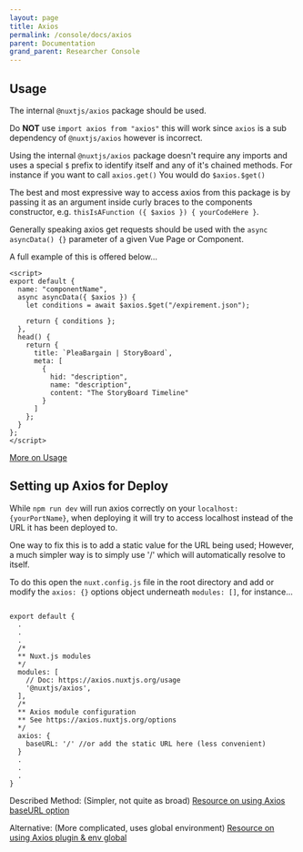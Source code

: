 ```yaml
---
layout: page
title: Axios
permalink: /console/docs/axios
parent: Documentation
grand_parent: Researcher Console
---
```


## Usage

The internal `@nuxtjs/axios` package should be used.

Do **NOT** use `import axios from "axios"` this will work since `axios` is a sub dependency of `@nuxtjs/axios` however is incorrect.

Using the internal `@nuxtjs/axios` package doesn't require any imports and uses a special `$` prefix to identify itself and any of it's chained methods. For instance if you want to call `axios.get()` You would do `$axios.$get()`

The best and most expressive way to access axios from this package is by passing it as an argument inside curly braces to the components constructor, e.g. `thisIsAFunction ({ $axios }) { yourCodeHere }`.

Generally speaking axios get requests should be used with the `async asyncData() {}` parameter of a given Vue Page or Component.

A full example of this is offered below...

```
<script>
export default {
  name: "componentName",
  async asyncData({ $axios }) {
    let conditions = await $axios.$get("/expirement.json");

    return { conditions };
  },
  head() {
    return {
      title: `PleaBargain | StoryBoard`,
      meta: [
        {
          hid: "description",
          name: "description",
          content: "The StoryBoard Timeline"
        }
      ]
    };
  }
};
</script>
```

[More on Usage](https://axios.nuxtjs.org/usage.html)

## Setting up Axios for Deploy

While `npm run dev` will run axios correctly on your `localhost:{yourPortName}`, when deploying it will try to access localhost instead of the URL it has been deployed to.

One way to fix this is to add a static value for the URL being used; However, a much simpler way is to simply use '/' which will automatically resolve to itself.

To do this open the `nuxt.config.js` file in the root directory and add or modify the `axios: {}` options object underneath `modules: []`, for instance...

```

export default {
  .
  .
  .
  /*
  ** Nuxt.js modules
  */
  modules: [
    // Doc: https://axios.nuxtjs.org/usage
    '@nuxtjs/axios',
  ],
  /*
  ** Axios module configuration
  ** See https://axios.nuxtjs.org/options
  */
  axios: {
    baseURL: '/' //or add the static URL here (less convenient)
  }
  .
  .
  .
}

```

Described Method: (Simpler, not quite as broad)
[Resource on using Axios baseURL option](https://github.com/nuxt-community/axios-module/issues/134)

Alternative: (More complicated, uses global environment)
[Resource on using Axios plugin & env global](https://medium.com/from-zero-to-hero-of-free-web-development/vue-js-and-nuxt-js-quickstart-tutorial-part-3-c445c1a063ef)
